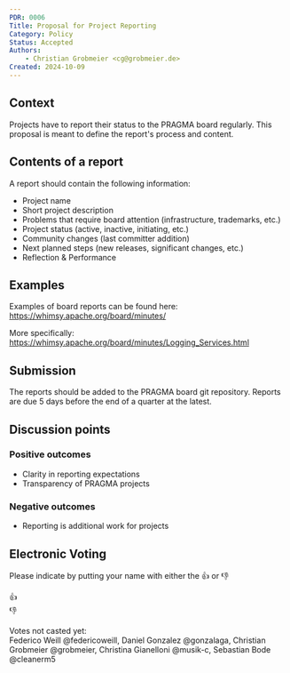 ```yaml
---
PDR: 0006
Title: Proposal for Project Reporting
Category: Policy
Status: Accepted 
Authors:
    - Christian Grobmeier <cg@grobmeier.de>
Created: 2024-10-09
---
```


## Context

Projects have to report their status to the PRAGMA board regularly.
This proposal is meant to define the report's process and content.

## Contents of a report

A report should contain the following information:

 - Project name
 - Short project description
 - Problems that require board attention (infrastructure, trademarks, etc.)
 - Project status (active, inactive, initiating, etc.)
 - Community changes (last committer addition)
 - Next planned steps (new releases, significant changes, etc.)
 - Reflection & Performance

## Examples

Examples of board reports can be found here:
https://whimsy.apache.org/board/minutes/

More specifically:
https://whimsy.apache.org/board/minutes/Logging_Services.html

## Submission

The reports should be added to the PRAGMA board git repository. 
Reports are due 5 days before the end of a quarter at the latest.

## Discussion points

### Positive outcomes

- Clarity in reporting expectations
- Transparency of PRAGMA projects

### Negative outcomes

- Reporting is additional work for projects

## Electronic Voting 

Please indicate by putting your name with either the :thumbsup: or :thumbsdown: 

:thumbsup: </br>
:thumbsdown: </br>

Votes not casted yet:  
Federico Weill @federicoweill, Daniel Gonzalez @gonzalaga, Christian Grobmeier @grobmeier, Christina Gianelloni @musik-c, Sebastian Bode @cleanerm5

<!--- Open Security issues discussion: The board agreed that it's an important matter to be discussed with the maintainers but the result of the discussion shouldn't appear in a public report  --> 
